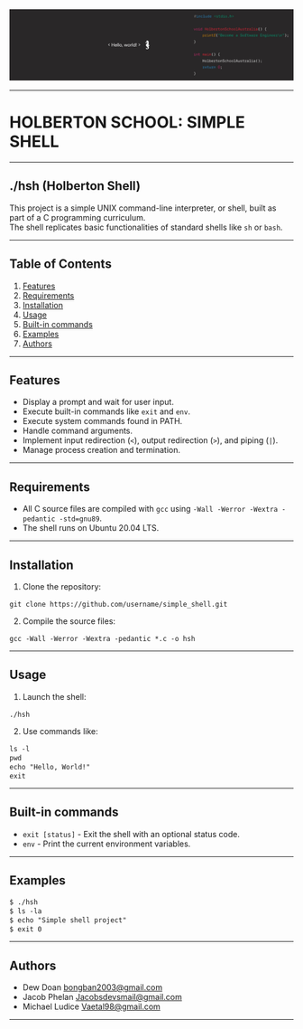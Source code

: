 <picture>
 <img alt="Holberton Logo" src="./Holberton LinkedIn Cover FINAL.png">
</picture>
<hr>

# __HOLBERTON SCHOOL: SIMPLE SHELL__
<hr>

## __./hsh (Holberton Shell)__
This project is a simple UNIX command-line interpreter, or shell, built as part of a C programming curriculum. <br>The shell replicates basic functionalities of standard shells like `sh` or `bash`.
<hr>

## __Table of Contents__
1. [Features](#features)
2. [Requirements](#requirements)
3. [Installation](#installation)
4. [Usage](#usage)
5. [Built-in commands](#built-in-commands)
6. [Examples](#examples)
7. [Authors](#authors)

<hr>

## __Features__
- Display a prompt and wait for user input.
- Execute built-in commands like `exit` and `env`.
- Execute system commands found in PATH.
- Handle command arguments.
- Implement input redirection (`<`), output redirection (`>`), and piping (`|`).
- Manage process creation and termination.
<hr>

## __Requirements__
- All C source files are compiled with `gcc` using `-Wall -Werror -Wextra -pedantic -std=gnu89`.
- The shell runs on Ubuntu 20.04 LTS.
___

## __Installation__
1. Clone the repository:
```
git clone https://github.com/username/simple_shell.git
```
2. Compile the source files:
```
gcc -Wall -Werror -Wextra -pedantic *.c -o hsh
```
___

## __Usage__
1. Launch the shell:
```
./hsh
```
2. Use commands like:
```
ls -l
pwd
echo "Hello, World!"
exit
```
___

## __Built-in commands__
- `exit [status]` - Exit the shell with an optional status code.
- `env` - Print the current environment variables.
___

## __Examples__
```
$ ./hsh
$ ls -la
$ echo "Simple shell project"
$ exit 0
```
___

## __Authors__
- Dew Doan <bongban2003@gmail.com>
- Jacob Phelan <Jacobsdevsmail@gmail.com>
- Michael Ludice <Vaetal98@gmail.com>
___

